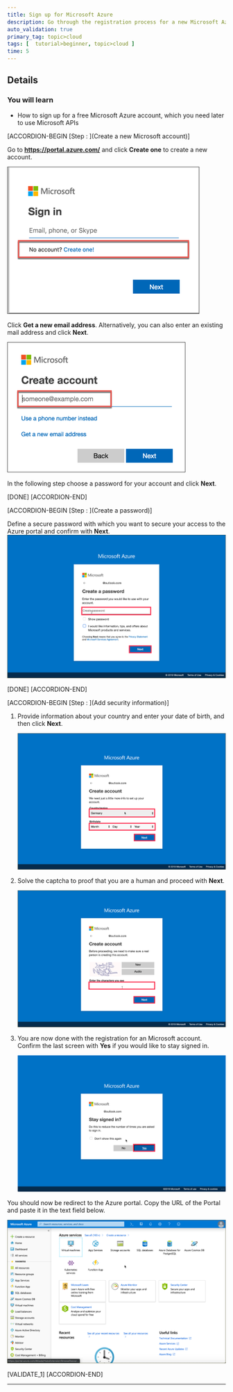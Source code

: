 ```yaml
---
title: Sign up for Microsoft Azure
description: Go through the registration process for a new Microsoft Azure account.
auto_validation: true
primary_tag: topic>cloud
tags: [  tutorial>beginner, topic>cloud ]
time: 5
---
```


## Details
### You will learn  
  - How to sign up for a free Microsoft Azure account, which you need later to use Microsoft APIs

[ACCORDION-BEGIN [Step : ](Create a new Microsoft account)]

Go to **<https://portal.azure.com/>** and click **Create one** to create a new account.

![create a new account](create_new_account.png)

Click **Get a new email address**. Alternatively, you can also enter an existing mail address and click **Next**.

![enter your mail](enter_mail.png)

In the following step choose a password for your account and click **Next**.


[DONE]
[ACCORDION-END]

[ACCORDION-BEGIN [Step : ](Create a password)]

Define a secure password with which you want to secure your access to the Azure portal and confirm with **Next**.
![password](password.png)

[DONE]
[ACCORDION-END]



[ACCORDION-BEGIN [Step : ](Add security information)]
1. Provide information about your country and enter your date of birth, and then click **Next**.

    ![country](./country.png)

2. Solve the captcha to proof that you are a human and proceed with **Next**.

    ![captcha](./captcha.png)

3. You are now done with the registration for an Microsoft account. Confirm the last screen with **Yes** if you would like to stay signed in.

    ![stay](stay.png)


You should now be redirect to the Azure portal. Copy the URL of the Portal and paste it in the text field below.

![portal](portal.png)

[VALIDATE_1]
[ACCORDION-END]

---
